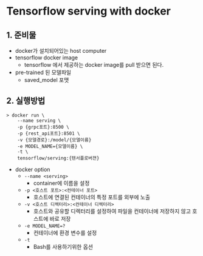 # Tensorflow serving with docker

## 1. 준비물

* docker가 설치되어있는 host computer
* tensorflow docker image
	* tensorflow 에서 제공하는 docker image를 pull 받으면 된다.
* pre-trained 된 모델파일
	* saved_model 포맷

## 2. 실행방법

```
> docker run \
	--name serving \
	-p {grpc포트}:8500 \
	-p {rest_api포트}:8501 \
	-v {모델경로}:/model/{모델이름}
	-e MODEL_NAME={모델이름} \
	-t \
	tensorflow/serving:{텐서플로버젼}
```

* docker option
	* ```--name <serving>```
		* container에 이름을 설정
	* ```-p <호스트 포트>:<컨테이너 포트>```
		* 호스트에 연결된 컨테이너의 특정 포트를 외부에 노출
	* ```-v <호스트 디렉터리>:<컨테이너 디렉터리>```
		* 호스트와 공유할 디렉터리를 설정하여 파일을 컨테이너에 저장하지 않고 호스트에 바로 저장
	* ```-e MODEL_NAME=?```
		* 컨테이너에 환경 변수를 설정
	* ```-t```
		* Bash를 사용하기위한 옵션

